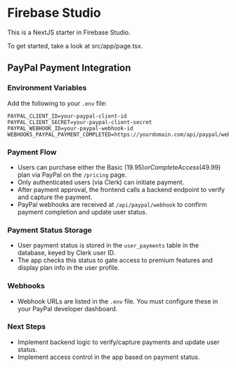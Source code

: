 # Firebase Studio

This is a NextJS starter in Firebase Studio.

To get started, take a look at src/app/page.tsx.

## PayPal Payment Integration

### Environment Variables
Add the following to your `.env` file:
```
PAYPAL_CLIENT_ID=your-paypal-client-id
PAYPAL_CLIENT_SECRET=your-paypal-client-secret
PAYPAL_WEBHOOK_ID=your-paypal-webhook-id
WEBHOOKS_PAYPAL_PAYMENT_COMPLETED=https://yourdomain.com/api/paypal/webhook
```

### Payment Flow
- Users can purchase either the Basic ($19.95) or Complete Access ($49.99) plan via PayPal on the `/pricing` page.
- Only authenticated users (via Clerk) can initiate payment.
- After payment approval, the frontend calls a backend endpoint to verify and capture the payment.
- PayPal webhooks are received at `/api/paypal/webhook` to confirm payment completion and update user status.

### Payment Status Storage
- User payment status is stored in the `user_payments` table in the database, keyed by Clerk user ID.
- The app checks this status to gate access to premium features and display plan info in the user profile.

### Webhooks
- Webhook URLs are listed in the `.env` file. You must configure these in your PayPal developer dashboard.

### Next Steps
- Implement backend logic to verify/capture payments and update user status.
- Implement access control in the app based on payment status.
